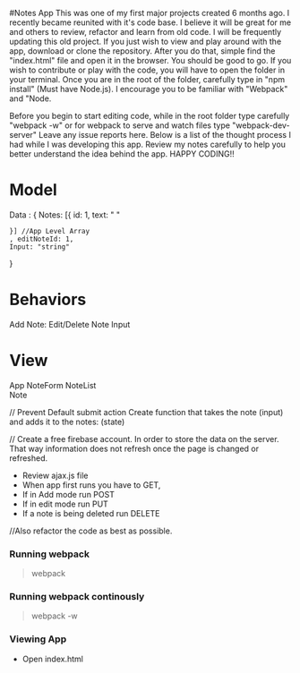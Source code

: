 #Notes App
This was one of my first major projects created 6 months ago. I recently became reunited with it's code base. I believe it will be great for me and others to review, refactor and learn from old code. 
I will be frequently updating this old project. If you just wish to view and play around with the app, download or clone the repository. 
After you do that, simple find the "index.html" file and open it in the browser. You should be good to go. If you wish to contribute or play with the code, you will have to open the folder in your terminal. 
Once you are in the root of the folder, carefully type in "npm install" (Must have Node.js). I encourage you to be familiar with "Webpack" and "Node.

Before you begin to start editing code, while in the root folder type carefully "webpack -w" or for webpack to serve and watch files type "webpack-dev-server"
Leave any issue reports here. Below is a list of the thought process I had while I was developing this app. Review my notes carefully to help you better understand the idea behind the app.
HAPPY CODING!!



# Model
Data  : {
    Notes: [{
       id: 1, text: " "     
        
    }] //App Level Array
    , editNoteId: 1,
    Input: "string"
    

}

# Behaviors 
Add Note:
Edit/Delete
Note Input

# View
App
    NoteForm
    NoteList    
        Note

// Prevent Default submit action
   Create function that takes the note (input)
   and adds it to the notes: (state)
   
// Create a free firebase account. 
In order to store the data on the server. 
That way information does not refresh once the page 
is changed or refreshed.
- Review ajax.js file
- When app first runs you have to GET,
- If in Add mode run POST
- If in edit mode run PUT
- If a note is being deleted run DELETE
 
//Also refactor the code as best as possible. 

### Running webpack

>webpack

### Running webpack continously

>webpack -w

### Viewing App
- Open index.html

